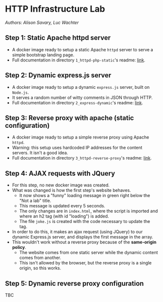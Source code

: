 # HTTP Infrastructure Lab

_Authors: Alison Savary, Luc Wachter_

## Step 1: Static Apache httpd server

- A docker image ready to setup a static Apache `httpd` server to serve a simple bootstrap landing page.
- Full documentation in directory `1_httpd-php-static`'s readme: [link](1_httpd-php-static/README.md).

## Step 2: Dynamic express.js server

- A docker image ready to setup a dynamic `express.js` server, built on `Node.js`.
- It serves a random number of witty comments in JSON through HTTP.
- Full documentation in directory `2_express-dynamic`'s readme: [link](2_express-dynamic/README.md).

## Step 3: Reverse proxy with apache (static configuration)

- A docker image ready to setup a simple reverse proxy using Apache `httpd`.
- Warning: this setup uses hardcoded IP addresses for the content servers. It isn't a good idea.
- Full documentation in directory `3_httpd-reverse-proxy`'s readme: [link](3_httpd-reverse-proxy/README.md).

## Step 4: AJAX requests with JQuery

- For this step, no new docker image was created.
- What was changed is how the first step's website behaves.
  - It now shows a "funny" loading message in green right below the "Not a lab" title.
  - This message is updated every 5 seconds.
  - The only changes are in `index.html`, where the script is imported and where an h2 tag (with id "loading") is added.
  - The file `joke.js` is created with the code necessary to update the tag.
- In order to do this, it makes an ajax request (using JQuery) to our dynamic Express.js server, and displays the first message in the array.
- This wouldn't work without a reverse proxy because of the **same-origin policy**.
  - The website comes from one static server while the dynamic content comes from another.
  - This isn't allowed by the browser, but the reverse proxy is a single origin, so this works.

## Step 5: Dynamic reverse proxy configuration

TBC